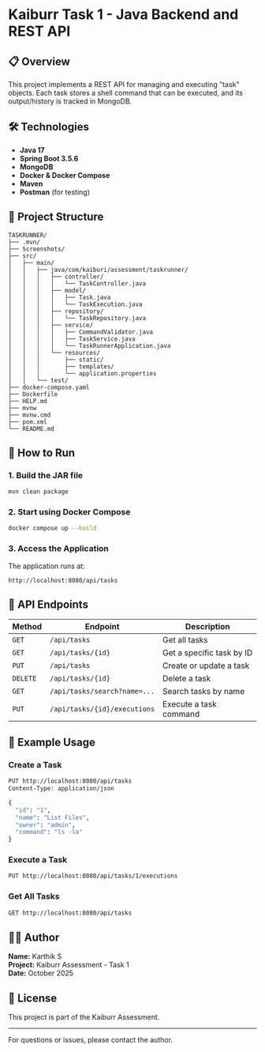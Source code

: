 # Kaiburr Task 1 - Java Backend and REST API

## 📋 Overview

This project implements a REST API for managing and executing "task" objects. Each task stores a shell command that can be executed, and its output/history is tracked in MongoDB.

## 🛠️ Technologies

- **Java 17**
- **Spring Boot 3.5.6**
- **MongoDB**
- **Docker & Docker Compose**
- **Maven**
- **Postman** (for testing)

## 📁 Project Structure

```
TASKRUNNER/
├── .mvn/
├── Screenshots/
├── src/
│   ├── main/
│   │   ├── java/com/kaiburi/assessment/taskrunner/
│   │   │   ├── controller/
│   │   │   │   └── TaskController.java
│   │   │   ├── model/
│   │   │   │   ├── Task.java
│   │   │   │   └── TaskExecution.java
│   │   │   ├── repository/
│   │   │   │   └── TaskRepository.java
│   │   │   ├── service/
│   │   │   │   ├── CommandValidator.java
│   │   │   │   ├── TaskService.java
│   │   │   │   └── TaskRunnerApplication.java
│   │   │   └── resources/
│   │   │       ├── static/
│   │   │       ├── templates/
│   │   │       └── application.properties
│   │   └── test/
├── docker-compose.yaml
├── Dockerfile
├── HELP.md
├── mvnw
├── mvnw.cmd
├── pom.xml
└── README.md
```

## 🚀 How to Run

### 1. Build the JAR file

```bash
mvn clean package
```

### 2. Start using Docker Compose

```bash
docker compose up --build
```

### 3. Access the Application

The application runs at:
```
http://localhost:8080/api/tasks
```

## 🔌 API Endpoints

| Method | Endpoint | Description |
|--------|----------|-------------|
| `GET` | `/api/tasks` | Get all tasks |
| `GET` | `/api/tasks/{id}` | Get a specific task by ID |
| `PUT` | `/api/tasks` | Create or update a task |
| `DELETE` | `/api/tasks/{id}` | Delete a task |
| `GET` | `/api/tasks/search?name=...` | Search tasks by name |
| `PUT` | `/api/tasks/{id}/executions` | Execute a task command |

## 📝 Example Usage

### Create a Task
```bash
PUT http://localhost:8080/api/tasks
Content-Type: application/json

{
  "id": "1",
  "name": "List Files",
  "owner": "admin",
  "command": "ls -la"
}
```

### Execute a Task
```bash
PUT http://localhost:8080/api/tasks/1/executions
```

### Get All Tasks
```bash
GET http://localhost:8080/api/tasks
```

## 👨‍💻 Author

**Name:** Karthik S  
**Project:** Kaiburr Assessment - Task 1  
**Date:** October 2025

## 📄 License

This project is part of the Kaiburr Assessment.

---

For questions or issues, please contact the author.